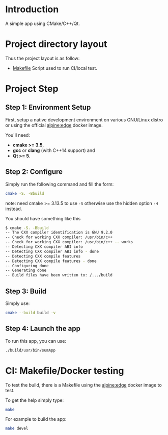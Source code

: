 # Introduction
A simple app using CMake/C++/Qt.

# Project directory layout
Thus the project layout is as follow:

* [Makefile](Makefile) Script used to run CI/local test.

# Project Step

## Step 1: Environment Setup
First, setup a native development environment on various GNU/Linux distro
or using the official [alpine:edge](https://hub.docker.com/_/alpine/) docker image.  

You'll need:
- **cmake >= 3.5**,
- **gcc** or **clang** (with C++14 support) and
- **Qt >= 5**.

## Step 2: Configure

Simply run the following command and fill the form:
```sh
cmake -S. -Bbuild
```

note: need cmake >= 3.13.5 to use `-S` otherwise use the hidden option `-H` instead.

You should have something like this
```sh
$ cmake -S. -Bbuild
-- The CXX compiler identification is GNU 9.2.0
-- Check for working CXX compiler: /usr/bin/c++
-- Check for working CXX compiler: /usr/bin/c++ -- works
-- Detecting CXX compiler ABI info
-- Detecting CXX compiler ABI info - done
-- Detecting CXX compile features
-- Detecting CXX compile features - done
-- Configuring done
-- Generating done
-- Build files have been written to: /.../build
```

## Step 3: Build
Simply use:
```sh
cmake --build build -v
```

## Step 4: Launch the app
To run this app, you can use:
```sh
./build/usr/bin/sumApp
```

# CI: Makefile/Docker testing
To test the build, there is a Makefile using the [alpine:edge](https://hub.docker.com/_/alpine/) docker image to test.

To get the help simply type:
```sh
make
```

For example to build the app:
```sh
make devel
```
